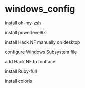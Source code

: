 # windows_config

install oh-my-zsh

install powerlevel9k

install Hack NF manually on desktop

configure Windows Subsystem file

add Hack NF to fontface

install Ruby-full

install colorls


